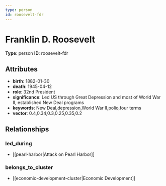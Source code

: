 ```yaml
---
type: person
id: roosevelt-fdr
---
```


# Franklin D. Roosevelt

**Type**: person
**ID**: roosevelt-fdr

## Attributes

- **birth**: 1882-01-30
- **death**: 1945-04-12
- **role**: 32nd President
- **significance**: Led US through Great Depression and most of World War II, established New Deal programs
- **keywords**: New Deal,depression,World War II,polio,four terms
- **vector**: 0.4,0.34,0.3,0.25,0.35,0.2

## Relationships

### led_during

- [[pearl-harbor|Attack on Pearl Harbor]]

### belongs_to_cluster

- [[economic-development-cluster|Economic Development]]

